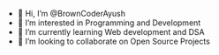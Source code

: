 - 👋 Hi, I’m @BrownCoderAyush
- 👀 I’m interested in Programming and Development
- 🌱 I’m currently learning Web development and DSA
- 💞️ I’m looking to collaborate on Open Source Projects 

<!---
BrownCoderAyush/BrownCoderAyush is a ✨ special ✨ repository because its `README.md` (this file) appears on your GitHub profile.
You can click the Preview link to take a look at your changes.
--->
